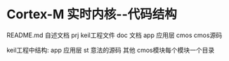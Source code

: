 # Cortex-M 实时内核--代码结构
README.md       自述文档
prj             keil工程文件
doc             文档
app             应用层
cmos            cmos源码

keil工程中结构:
app             应用层
st              意法的源码
其他            cmos模块每个模块一个目录


